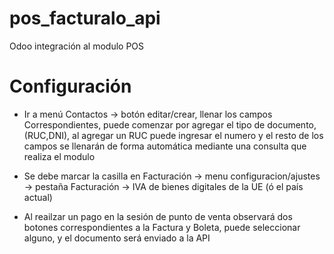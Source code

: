 # pos_facturalo_api

Odoo integración al modulo POS

Configuración
=============

* Ir a menú Contactos -> botón editar/crear, llenar los campos Correspondientes, puede comenzar por agregar el tipo de documento, (RUC,DNI), al agregar un RUC puede ingresar el numero y el resto de los campos se llenarán de forma automática mediante una consulta que realiza el modulo

* Se debe marcar la casilla en Facturación -> menu configuracion/ajustes -> pestaña Facturación -> IVA de bienes digitales de la UE (ó el país actual)

* Al reailzar un pago en la sesión de punto de venta observará dos botones correspondientes a la Factura y Boleta, puede seleccionar alguno, y el documento será enviado a la API